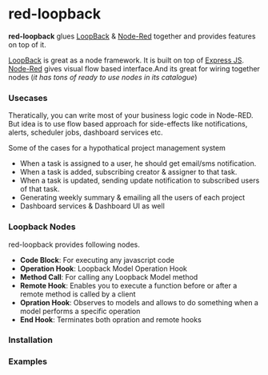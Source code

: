 # red-loopback
**red-loopback** glues [LoopBack](https://loopback.io/) &amp; [Node-Red](https://nodered.org/) together and provides features on top of it. 

[LoopBack](https://loopback.io/) is great as a node framework. It is built on top of [Express JS](https://expressjs.com/).  
[Node-Red](https://nodered.org/) gives visual flow based interface.And its great for wiring together nodes (*it has tons of ready to use nodes in its catalogue*)  

### Usecases
Theratically, you can write most of your business logic code in Node-RED. But idea is to use flow based approach for side-effects like notifications, alerts, scheduler jobs, dashboard services etc. 

Some of the cases for a hypothatical project management system
* When a task is assigned to a user, he should get email/sms notification.
* When a task is added, subscribing creator & assigner to that task. 
* When a task is updated, sending update notification to subscribed users of that task. 
* Generating weekly summary & emailing all the users of each project
* Dashboard services & Dashboard UI as well

### Loopback Nodes  
red-loopback provides following nodes.
* **Code Block**: For executing any javascript code
* **Operation Hook**: Loopback Model Operation Hook
* **Method Call**: For calling any Loopback Model method
* **Remote Hook**: Enables you to execute a function before or after a remote method is called by a client  
* **Opration Hook**: Observes to models and allows to do something when a model performs a specific operation  
* **End Hook**: Terminates both opration and remote hooks


### Installation

### Examples